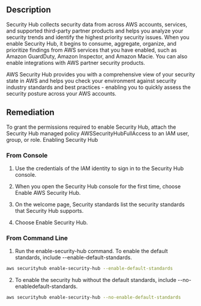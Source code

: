 ## Description

Security Hub collects security data from across AWS accounts, services, and supported third-party partner products and helps you analyze your security trends and identify the highest priority security issues. When you enable Security Hub, it begins to consume, aggregate, organize, and prioritize findings from AWS services that you have enabled, such as Amazon GuardDuty, Amazon Inspector, and Amazon Macie. You can also enable integrations with AWS partner security products.

AWS Security Hub provides you with a comprehensive view of your security state in AWS and helps you check your environment against security industry standards and best practices - enabling you to quickly assess the security posture across your AWS accounts.

## Remediation

To grant the permissions required to enable Security Hub, attach the Security Hub managed policy AWSSecurityHubFullAccess to an IAM user, group, or role. Enabling Security Hub

### From Console

1. Use the credentials of the IAM identity to sign in to the Security Hub console.

2. When you open the Security Hub console for the first time, choose Enable AWS Security Hub.

3. On the welcome page, Security standards list the security standards that Security Hub supports.

4. Choose Enable Security Hub.

### From Command Line

1. Run the enable-security-hub command. To enable the default standards, include --enable-default-standards.

```bash
aws securityhub enable-security-hub --enable-default-standards
```

2. To enable the security hub without the default standards, include --no-enabledefault-standards.

```bash
aws securityhub enable-security-hub --no-enable-default-standards
```
